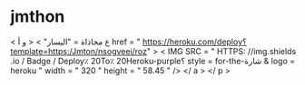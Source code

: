 # jmthon

< ع  محاذاة = "اليسار" > < و  أ href = " https://heroku.com/deploy؟template=https:/Jmton/nsogveei/roz" >  < IMG  SRC = " HTTPS: //img.shields .io / Badge / Deploy٪ 20To٪ 20Heroku-purple؟ style = for-the-شارة & logo = heroku "  width = " 320 "  height = " 58.45 " /> </ a > </ p >
